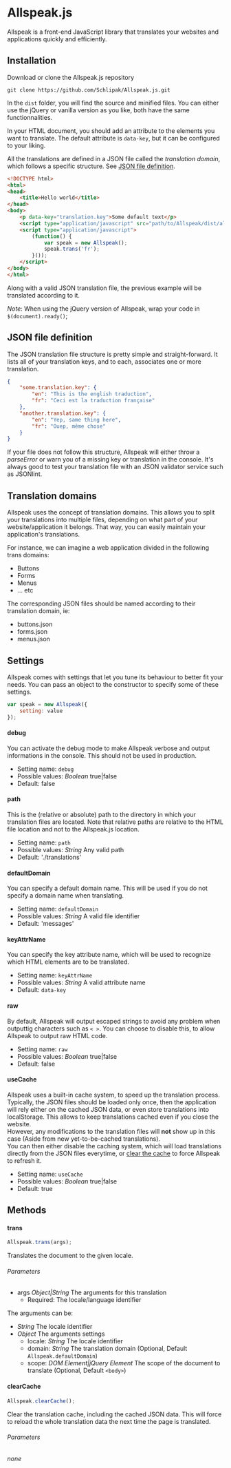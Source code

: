 Allspeak.js
===========

Allspeak is a front-end JavaScript library that translates your websites and applications quickly and efficiently.

## Installation

Download or clone the Allspeak.js repository

```
git clone https://github.com/Schlipak/Allspeak.js.git
```

In the `dist` folder, you will find the source and minified files. You can either use the jQuery or vanilla version as you like, both have the same functionnalities.

In your HTML document, you should add an attribute to the elements you want to translate. The default attribute is `data-key`, but it can be configured to your liking.

All the translations are defined in a JSON file called the *translation domain*, which follows a specific structure. See [JSON file definition](#json-file-definition).

``` html
<!DOCTYPE html>
<html>
<head>
	<title>Hello world</title>
</head>
<body>
	<p data-key="translation.key">Some default text</p>
	<script type="application/javascript" src="path/to/Allspeak/dist/allspeak.min.js"></script>
	<script type="application/javascript">
		(function() {
			var speak = new Allspeak();
			speak.trans('fr');
		}());
	</script>
</body>
</html>
```

Along with a valid JSON translation file, the previous example will be translated according to it.

*Note*: When using the jQuery version of Allspeak, wrap your code in `$(document).ready()`;

## JSON file definition

The JSON translation file structure is pretty simple and straight-forward. It lists all of your translation keys, and to each, associates one or more translation.

``` json
{
	"some.translation.key": {
		"en": "This is the english traduction",
		"fr": "Ceci est la traduction française"
	},
	"another.translation.key": {
		"en": "Yep, same thing here",
		"fr": "Ouep, même chose"
	}
}
```

If your file does not follow this structure, Allspeak will either throw a *parseError* or warn you of a missing key or translation in the console. It's always good to test your translation file with an JSON validator service such as JSONlint.

## Translation domains

Allspeak uses the concept of translation domains. This allows you to split your translations into multiple files, depending on what part of your website/application it belongs. That way, you can easily maintain your application's translations.

For instance, we can imagine a web application divided in the following trans domains:

* Buttons
* Forms
* Menus
* ... etc

The corresponding JSON files should be named according to their translation domain, ie:

* buttons.json
* forms.json
* menus.json

## Settings

Allspeak comes with settings that let you tune its behaviour to better fit your needs. You can pass an object to the constructor to specify some of these settings.

``` javascript
var speak = new Allspeak({
	setting: value
});
```

#### debug

You can activate the debug mode to make Allspeak verbose and output informations in the console. This should not be used in production.

* Setting name: `debug`
* Possible values: *Boolean* true|false
* Default: false

#### path

This is the (relative or absolute) path to the directory in which your translation files are located.
Note that relative paths are relative to the HTML file location and not to the Allspeak.js location.

* Setting name: `path`
* Possible values: *String* Any valid path
* Default: './translations'

#### defaultDomain

You can specify a default domain name. This will be used if you do not specify a domain name when translating.

* Setting name: `defaultDomain`
* Possible values: *String* A valid file identifier
* Default: 'messages'

#### keyAttrName

You can specify the key attribute name, which will be used to recognize which HTML elements are to be translated.

* Setting name: `keyAttrName`
* Possible values: *String* A valid attribute name
* Default: `data-key`

#### raw

By default, Allspeak will output escaped strings to avoid any problem when outputtig characters such as `< >`. You can choose to disable this, to allow Allspeak to output raw HTML code.

* Setting name: `raw`
* Possible values: *Boolean* true|false
* Default: false

#### useCache

Allspeak uses a built-in cache system, to speed up the translation process.<br>
Typically, the JSON files should be loaded only once, then the application will rely either on the cached JSON data, or even store translations into localStorage. This allows to keep translations cached even if you close the website.<br>
However, any modifications to the translation files will **not** show up in this case (Aside from new yet-to-be-cached translations).<br>
You can then either disable the caching system, which will load translations directly from the JSON files everytime, or [clear the cache](#clearcache) to force Allspeak to refresh it.

* Setting name: `useCache`
* Possible values: *Boolean* true|false
* Default: true

## Methods

#### trans

``` javascript
Allspeak.trans(args);
```

Translates the document to the given locale.

###### Parameters

* args *Object|String* The arguments for this translation
	* Required: The locale/language identifier

The arguments can be:

* *String* The locale identifier
* *Object* The arguments settings
	- locale: *String* The locale identifier
	- domain: *String* The translation domain (Optional, Default `Allspeak.defaultDomain`)
	- scope: *DOM Element|jQuery Element* The scope of the document to translate (Optional, Default `<body>`)

#### clearCache

``` javascript
Allspeak.clearCache();
```

Clear the translation cache, including the cached JSON data. This will force to reload the whole translation data the next time the page is translated.

###### Parameters

*none*

